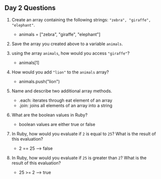 ## Day 2 Questions

1. Create an array containing the following strings: `"zebra", "giraffe", "elephant"`.

    - animals = ["zebra", "giraffe", "elephant"]

1. Save the array you created above to a variable `animals`.

1. using the array `animals`, how would you access `"giraffe"`?
    - animals[1]
1. How would you add `"lion"` to the `animals` array?
    - animals.push("lion")

1. Name and describe two additional array methods.
    - .each: iterates through eat element of an array
    - .join: joins all elements of an array into a string

1. What are the boolean values in Ruby?
    - boolean values are either true or false

1. In Ruby, how would you evaluate if `2` is equal to `25`? What is the result of this evaluation?
    - 2 == 25 --> false

1. In Ruby, how would you evaluate if `25` is greater than `2`? What is the result of this evaluation?
    - 25 >= 2 --> true
